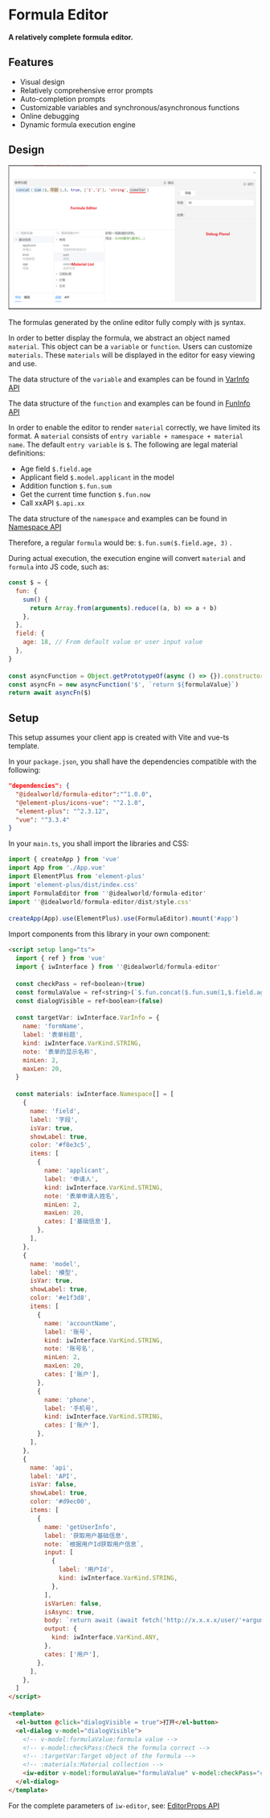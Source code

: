# Formula Editor

**A relatively complete formula editor.**

## Features

- Visual design
- Relatively comprehensive error prompts
- Auto-completion prompts
- Customizable variables and synchronous/asynchronous functions
- Online debugging
- Dynamic formula execution engine

## Design

![editor](editor.png)

The formulas generated by the online editor fully comply with js syntax.

In order to better display the formula, we abstract an object named `material`. This object can be a ``variable`` or ``function``. Users can customize `materials`. These ``materials`` will be displayed in the editor for easy viewing and use.

The data structure of the ``variable`` and examples can be found in [VarInfo API](api/namespaces/iwInterface/interfaces/VarInfo.html)

The data structure of the ``function`` and examples can be found in [FunInfo API](api/namespaces/iwInterface/interfaces/FunInfo.html)

In order to enable the editor to render `material` correctly, we have limited its format. A `material` consists of `entry variable + namespace + material name`. The default `entry variable` is `$`. The following are legal material definitions:

- Age field `$.field.age`
- Applicant field `$.model.applicant` in the model
- Addition function `$.fun.sum`
- Get the current time function `$.fun.now`
- Call xxAPI `$.api.xx`

The data structure of the ``namespace`` and examples can be found in [Namespace API](api/namespaces/iwInterface/interfaces/Namespace.html)

Therefore, a regular `formula` would be: `$.fun.sum($.field.age, 3)` .

During actual execution, the execution engine will convert `material` and `formula` into JS code, such as:

```js
const $ = {
  fun: {
    sum() {
      return Array.from(arguments).reduce((a, b) => a + b)
    },
  },
  field: {
    age: 18, // From default value or user input value
  },
}

const asyncFunction = Object.getPrototypeOf(async () => {}).constructor
const asyncFn = new asyncFunction('$', `return ${formulaValue}`)
return await asyncFn($)
```

## Setup

This setup assumes your client app is created with Vite and vue-ts template.

In your `package.json`, you shall have the dependencies compatible with the following:

```json
"dependencies": {
  "@idealworld/formula-editor":"^1.0.0",
  "@element-plus/icons-vue": "^2.1.0",
  "element-plus": "^2.3.12",
  "vue": "^3.3.4"
}
```

In your `main.ts`, you shall import the libraries and CSS:

```ts
import { createApp } from 'vue'
import App from './App.vue'
import ElementPlus from 'element-plus'
import 'element-plus/dist/index.css'
import FormulaEditor from ''@idealworld/formula-editor'
import ''@idealworld/formula-editor/dist/style.css'

createApp(App).use(ElementPlus).use(FormulaEditor).mount('#app')
```

Import components from this library in your own component:

```html
<script setup lang="ts">
  import { ref } from 'vue'
  import { iwInterface } from ''@idealworld/formula-editor'

  const checkPass = ref<boolean>(true)
  const formulaValue = ref<string>(`$.fun.concat($.fun.sum(1,$.field.age),3, true, ['1','2'], 'string',$.param.someVar)`)
  const dialogVisible = ref<boolean>(false)

  const targetVar: iwInterface.VarInfo = {
    name: 'formName',
    label: '表单标题',
    kind: iwInterface.VarKind.STRING,
    note: '表单的显示名称',
    minLen: 2,
    maxLen: 20,
  }

  const materials: iwInterface.Namespace[] = [
    {
      name: 'field',
      label: '字段',
      isVar: true,
      showLabel: true,
      color: '#f8e3c5',
      items: [
        {
          name: 'applicant',
          label: '申请人',
          kind: iwInterface.VarKind.STRING,
          note: '表单申请人姓名',
          minLen: 2,
          maxLen: 20,
          cates: ['基础信息'],
        },
      ],
    },
    {
      name: 'model',
      label: '模型',
      isVar: true,
      showLabel: true,
      color: '#e1f3d8',
      items: [
        {
          name: 'accountName',
          label: '账号',
          kind: iwInterface.VarKind.STRING,
          note: '账号名',
          minLen: 2,
          maxLen: 20,
          cates: ['账户'],
        },
        {
          name: 'phone',
          label: '手机号',
          kind: iwInterface.VarKind.STRING,
          cates: ['账户'],
        },
      ],
    },
    {
      name: 'api',
      label: 'API',
      isVar: false,
      showLabel: true,
      color: '#d9ec00',
      items: [
        {
          name: 'getUserInfo',
          label: '获取用户基础信息',
          note: `根据用户Id获取用户信息`,
          input: [
            {
              label: '用户Id',
              kind: iwInterface.VarKind.STRING,
            },
          ],
          isVarLen: false,
          isAsync: true,
          body: `return await (await fetch('http://x.x.x.x/user/'+arguments[0])).json()`,
          output: {
            kind: iwInterface.VarKind.ANY,
          },
          cates: ['用户'],
        },
      ],
    },
  ]
</script>

<template>
  <el-button @click="dialogVisible = true">打开</el-button>
  <el-dialog v-model="dialogVisible">
    <!-- v-model:formulaValue:formula value -->
    <!-- v-model:checkPass:Check the formula correct -->
    <!-- :targetVar:Target object of the formula -->
    <!-- :materials:Material collection -->
    <iw-editor v-model:formulaValue="formulaValue" v-model:checkPass="checkPass" :targetVar="targetVar" :materials="materials" />
  </el-dialog>
</template>
```

For the complete parameters of ``iw-editor``, see: [EditorProps API](api/namespaces/iwInterface/interfaces/EditorProps.html)
